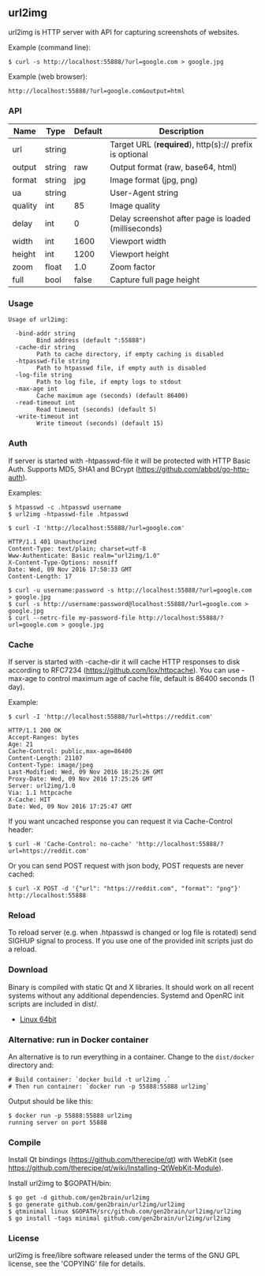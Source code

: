 ## url2img

url2img is HTTP server with API for capturing screenshots of websites.

Example (command line):

    $ curl -s http://localhost:55888/?url=google.com > google.jpg

Example (web browser):

    http://localhost:55888/?url=google.com&output=html

### API

Name    | Type      | Default   | Description
----    | ----      | -------   | -----------
url     | string    |           | Target URL (**required**), http(s):// prefix is optional
output  | string    | raw       | Output format (raw, base64, html)
format  | string    | jpg       | Image format (jpg, png)
ua      | string    |           | User-Agent string
quality | int       | 85        | Image quality
delay   | int       | 0         | Delay screenshot after page is loaded (milliseconds)
width   | int       | 1600      | Viewport width
height  | int       | 1200      | Viewport height
zoom    | float     | 1.0       | Zoom factor
full    | bool      | false     | Capture full page height

### Usage

    Usage of url2img:

      -bind-addr string
            Bind address (default ":55888")
      -cache-dir string
            Path to cache directory, if empty caching is disabled
      -htpasswd-file string
            Path to htpasswd file, if empty auth is disabled
      -log-file string
            Path to log file, if empty logs to stdout
      -max-age int
            Cache maximum age (seconds) (default 86400)
      -read-timeout int
            Read timeout (seconds) (default 5)
      -write-timeout int
            Write timeout (seconds) (default 15)

### Auth

If server is started with -htpasswd-file it will be protected with HTTP Basic Auth. Supports MD5, SHA1 and BCrypt (https://github.com/abbot/go-http-auth).

Examples:

    $ htpasswd -c .htpasswd username
    $ url2img -htpasswd-file .htpasswd

    $ curl -I 'http://localhost:55888/?url=google.com'

    HTTP/1.1 401 Unauthorized
    Content-Type: text/plain; charset=utf-8
    Www-Authenticate: Basic realm="url2img/1.0"
    X-Content-Type-Options: nosniff
    Date: Wed, 09 Nov 2016 17:50:33 GMT
    Content-Length: 17

    $ curl -u username:password -s http://localhost:55888/?url=google.com > google.jpg
    $ curl -s http://username:password@localhost:55888/?url=google.com > google.jpg
    $ curl --netrc-file my-password-file http://localhost:55888/?url=google.com > google.jpg

### Cache

If server is started with -cache-dir it will cache HTTP responses to disk according to RFC7234 (https://github.com/lox/httpcache).
You can use -max-age to control maximum age of cache file, default is 86400 seconds (1 day).

Example:

    $ curl -I 'http://localhost:55888/?url=https://reddit.com'

    HTTP/1.1 200 OK
    Accept-Ranges: bytes
    Age: 21
    Cache-Control: public,max-age=86400
    Content-Length: 21107
    Content-Type: image/jpeg
    Last-Modified: Wed, 09 Nov 2016 18:25:26 GMT
    Proxy-Date: Wed, 09 Nov 2016 17:25:26 GMT
    Server: url2img/1.0
    Via: 1.1 httpcache
    X-Cache: HIT
    Date: Wed, 09 Nov 2016 17:25:47 GMT

If you want uncached response you can request it via Cache-Control header:

    $ curl -H 'Cache-Control: no-cache' 'http://localhost:55888/?url=https://reddit.com'

Or you can send POST request with json body, POST requests are never cached:

    $ curl -X POST -d '{"url": "https://reddit.com", "format": "png"}' http://localhost:55888

### Reload

To reload server (e.g. when .htpasswd is changed or log file is rotated) send SIGHUP signal to process.
If you use one of the provided init scripts just do a reload.

### Download

Binary is compiled with static Qt and X libraries. It should work on all recent systems without any additional dependencies.
Systemd and OpenRC init scripts are included in dist/.

 - [Linux 64bit](https://github.com/gen2brain/url2img/releases/download/1.3/url2img-1.3.tar.xz)

### Alternative: run in Docker container

An alternative is to run everything in a container. Change to the `dist/docker` directory and:

    # Build container: `docker build -t url2img .`
    # Then run container: `docker run -p 55888:55888 url2img`

Output should be like this:

```
$ docker run -p 55888:55888 url2img
running server on port 55888
```

### Compile

Install Qt bindings (https://github.com/therecipe/qt) with WebKit (see https://github.com/therecipe/qt/wiki/Installing-QtWebKit-Module).

Install url2img to $GOPATH/bin:

    $ go get -d github.com/gen2brain/url2img
    $ go generate github.com/gen2brain/url2img/url2img
    $ qtminimal linux $GOPATH/src/github.com/gen2brain/url2img/url2img
    $ go install -tags minimal github.com/gen2brain/url2img/url2img

### License

url2img is free/libre software released under the terms of the GNU GPL license, see the 'COPYING' file for details.
